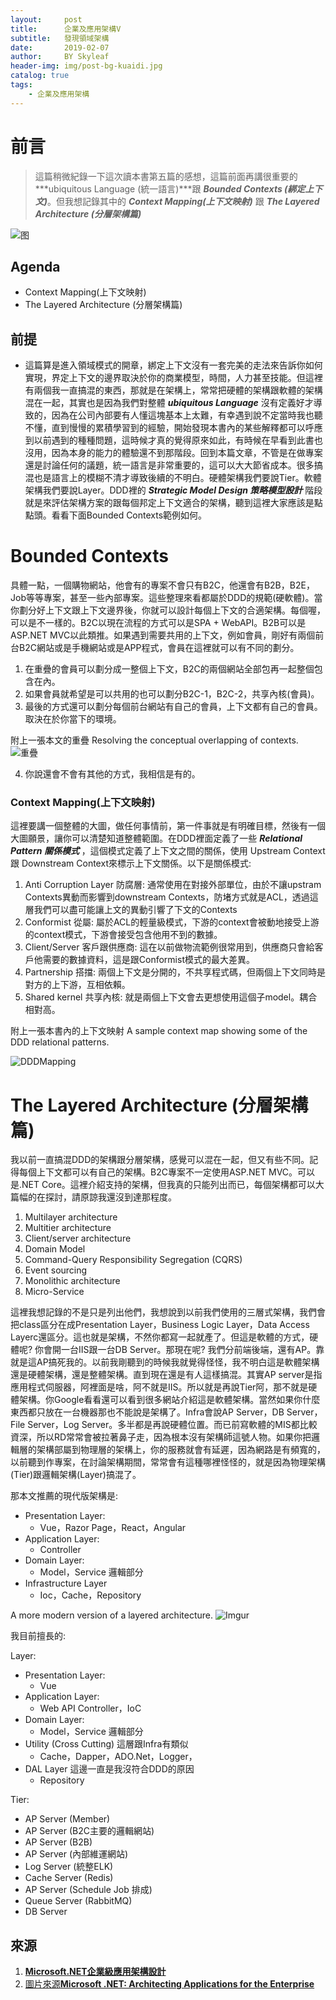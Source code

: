 ```yaml
---
layout:     post
title:      企業及應用架構V
subtitle:   發現領域架構
date:       2019-02-07
author:     BY Skyleaf
header-img: img/post-bg-kuaidi.jpg
catalog: true
tags:
    - 企業及應用架構
---
```

# 前言

> 這篇稍微紀錄一下這次讀本書第五篇的感想，這篇前面再講很重要的 ***ubiquitous Language (統一語言)***跟 ***Bounded Contexts (綁定上下文)***。但我想記錄其中的 ***Context Mapping(上下文映射)*** 跟 ***The Layered Architecture (分層架構篇)***

![图](https://images.unsplash.com/photo-1470082374658-8eb55fad5edf?ixlib=rb-1.2.1&ixid=eyJhcHBfaWQiOjEyMDd9&auto=format&fit=crop&w=500&q=80)

## Agenda

- Context Mapping(上下文映射)
- The Layered Architecture (分層架構篇)

## 前提

- 這篇算是進入領域模式的開章，綁定上下文沒有一套完美的走法來告訴你如何實現，界定上下文的邊界取決於你的商業模型，時間，人力甚至技能。但這裡有兩個我一直搞混的東西，那就是在架構上，常常把硬體的架構跟軟體的架構混在一起，其實也是因為我們對整體 ***ubiquitous Language*** 沒有定義好才導致的，因為在公司內部要有人懂這塊基本上太難，有幸遇到說不定當時我也聽不懂，直到慢慢的累積學習到的經驗，開始發現本書內的某些解釋都可以呼應到以前遇到的種種問題，這時候才真的覺得原來如此，有時候在早看到此書也沒用，因為本身的能力的體驗還不到那階段。回到本篇文章，不管是在做專案還是討論任何的議題，統一語言是非常重要的，這可以大大節省成本。很多搞混也是語言上的模糊不清才導致後續的不明白。硬體架構我們要說Tier。軟體架構我們要說Layer。DDD裡的 ***Strategic Model Design 策略模型設計*** 階段就是來評估架構方案的跟每個邦定上下文適合的架構，聽到這裡大家應該是點點頭。看看下面Bounded Contexts範例如何。

# Bounded Contexts

具體一點，一個購物網站，他會有的專案不會只有B2C，他還會有B2B，B2E，Job等等專案，甚至一些內部專案。這些整理來看都屬於DDD的規範(硬軟體)。當你劃分好上下文跟上下文邊界後，你就可以設計每個上下文的合適架構。每個喔，可以是不一樣的。B2C以現在流程的方式可以是SPA + WebAPI。B2B可以是ASP.NET MVC以此類推。如果遇到需要共用的上下文，例如會員，剛好有兩個前台B2C網站或是手機網站或是APP程式，會員在這裡就可以有不同的劃分。
1. 在重疊的會員可以劃分成一整個上下文，B2C的兩個網站全部包再一起整個包含在內。
2. 如果會員就希望是可以共用的也可以劃分B2C-1，B2C-2，共享內核(會員)。
3. 最後的方式還可以劃分每個前台網站有自己的會員，上下文都有自己的會員。取決在於你當下的環境。

附上一張本文的重疊 Resolving the conceptual overlapping of contexts.
![重疊](https://i.imgur.com/wMP4CnQ.png)

4. 你說還會不會有其他的方式，我相信是有的。

### Context Mapping(上下文映射)

這裡要講一個整體的大圖，做任何事情前，第一件事就是有明確目標，然後有一個大圖願景，讓你可以清楚知道整體範圍。在DDD裡面定義了一些 ***Relational Pattern 關係模式*** ，這個模式定義了上下文之間的關係，使用 Upstream Context 跟 Downstream Context來標示上下文關係。以下是關係模式: 

1. Anti Corruption Layer 防腐層: 通常使用在對接外部單位，由於不讓upstram Contexts異動而影響到downstream Contexts，防堵方式就是ACL，透過這層我們可以盡可能讓上文的異動引響了下文的Contexts
2. Conformist 從屬: 屬於ACL的輕量級模式，下游的context會被動地接受上游的context模式，下游會接受包含他用不到的數據。
3. Client/Server 客戶跟供應商: 這在以前做物流範例很常用到，供應商只會給客戶他需要的數據資料，這是跟Conformist模式的最大差異。
4. Partnership 搭擋: 兩個上下文是分開的，不共享程式碼，但兩個上下文同時是對方的上下游，互相依賴。
5. Shared kernel 共享內核: 就是兩個上下文會去更想使用這個子model。耦合相對高。

附上一張本書內的上下文映射 A sample context map showing some of the DDD relational patterns.

![DDDMapping](https://i.imgur.com/1UvxZm2.png)


# The Layered Architecture (分層架構篇)

我以前一直搞混DDD的架構跟分層架構，感覺可以混在一起，但又有些不同。記得每個上下文都可以有自己的架構。B2C專案不一定使用ASP.NET MVC。可以是.NET Core。這裡介紹支持的架構，但我真的只能列出而已，每個架構都可以大篇幅的在探討，請原諒我還沒到達那程度。

1. Multilayer architecture
2. Multitier architecture 
3. Client/server architecture
4. Domain Model
5. Command-Query Responsibility Segregation (CQRS)
6. Event sourcing
7. Monolithic architecture
8. Micro-Service

這裡我想記錄的不是只是列出他們，我想說到以前我們使用的三層式架構，我們會把class區分在成Presentation Layer，Business Logic Layer，Data Access Layerc還區分。這也就是架構，不然你都寫一起就產了。但這是軟體的方式，硬體呢? 你會開一台IIS跟一台DB Server。那現在呢? 我們分前端後端，還有AP。靠就是這AP搞死我的。以前我剛聽到的時候我就覺得怪怪，我不明白這是軟體架構還是硬體架構，還是整體架構。直到現在還是有人這樣搞混。其實AP server是指應用程式伺服器，阿裡面是啥，阿不就是IIS。所以就是再說Tier阿，那不就是硬體架構。你Google看看還可以看到很多網站介紹這是軟體架構。當然如果你什麼東西都只放在一台機器那也不能說是架構了。Infra會說AP Server，DB Server，File Server，Log Server。多半都是再說硬體位置。而已前寫軟體的MIS都比較資深，所以RD常常會被拉著鼻子走，因為根本沒有架構師這號人物。如果你把邏輯層的架構部屬到物理層的架構上，你的服務就會有延遲，因為網路是有頻寬的，以前聽到作專案，在討論架構期間，常常會有這種哪裡怪怪的，就是因為物理架構(Tier)跟邏輯架構(Layer)搞混了。

那本文推薦的現代版架構是: 

- Presentation Layer:
  - Vue，Razor Page，React，Angular
- Application Layer:
  - Controller
- Domain Layer:
  - Model，Service 邏輯部分
- Infrastructure Layer
  - Ioc，Cache，Repository

A more modern version of a layered architecture.
![Imgur](https://i.imgur.com/4mRZ7tW.png)


我目前擅長的:

Layer: 

- Presentation Layer:
  - Vue
- Application Layer:
  - Web API Controller，IoC
- Domain Layer:
  - Model，Service 邏輯部分
- Utility (Cross Cutting) 這層跟Infra有類似
  - Cache，Dapper，ADO.Net，Logger，
- DAL Layer 這邊一直是我沒符合DDD的原因
  - Repository

Tier:

- AP Server (Member)
- AP Server (B2C主要的邏輯網站)
- AP Server (B2B)
- AP Server (內部維運網站)
- Log Server (統整ELK)
- Cache Server (Redis)
- AP Server (Schedule Job 排成)
- Queue Server (RabbitMQ)
- DB Server


## 來源

1. [**Microsoft.NET企業級應用架構設計**](https://www.books.com.tw/products/CN11327631)
2. [圖片來源**Microsoft .NET: Architecting Applications for the Enterprise**](https://ptgmedia.pearsoncmg.com/images/9780735685352/samplepages/9780735685352.pdf)



